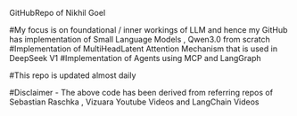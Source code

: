 GitHubRepo of Nikhil Goel 

#My focus is on foundational / inner workings of LLM and hence my GitHub has implementation of Small Language Models , Qwen3.0 from scratch
#Implementation of MultiHeadLatent Attention Mechanism that is used in DeepSeek V1
#Implementation of Agents using MCP and LangGraph

#This repo is updated almost daily

#Disclaimer - The above code has been derived from referring repos of Sebastian Raschka , Vizuara Youtube Videos and LangChain Videos
